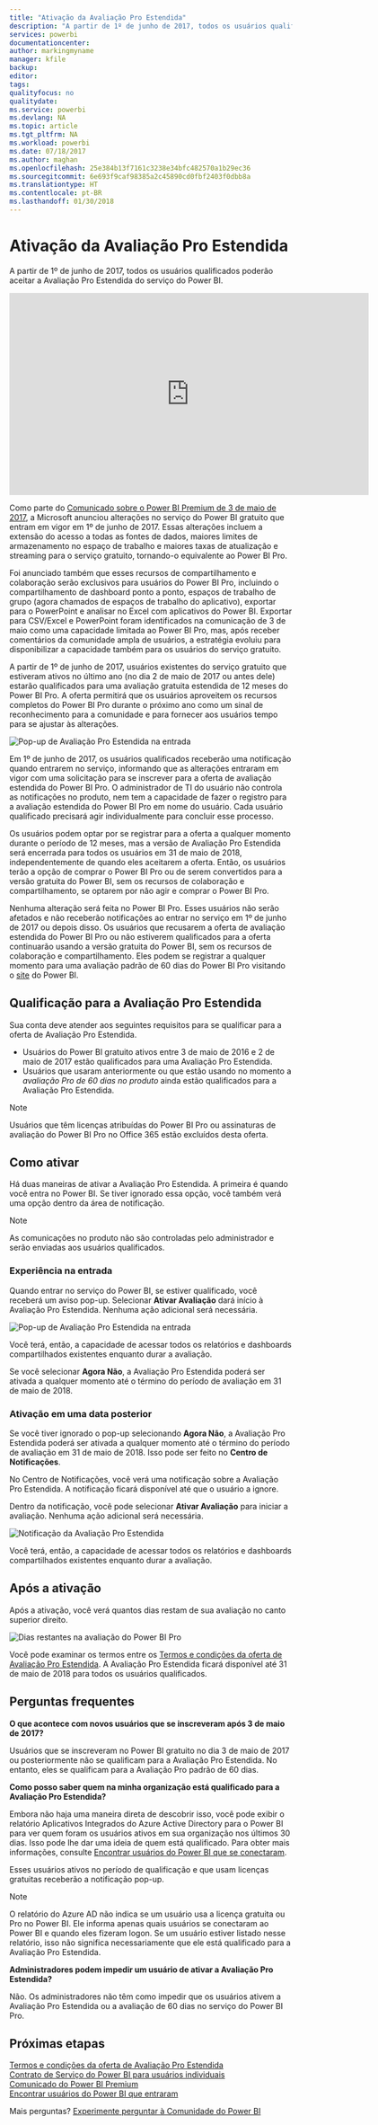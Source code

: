 ```yaml
---
title: "Ativação da Avaliação Pro Estendida"
description: "A partir de 1º de junho de 2017, todos os usuários qualificados poderão aceitar a Avaliação Pro Estendida do serviço do Power BI."
services: powerbi
documentationcenter: 
author: markingmyname
manager: kfile
backup: 
editor: 
tags: 
qualityfocus: no
qualitydate: 
ms.service: powerbi
ms.devlang: NA
ms.topic: article
ms.tgt_pltfrm: NA
ms.workload: powerbi
ms.date: 07/18/2017
ms.author: maghan
ms.openlocfilehash: 25e384b13f7161c3238e34bfc482570a1b29ec36
ms.sourcegitcommit: 6e693f9caf98385a2c45890cd0fbf2403f0dbb8a
ms.translationtype: HT
ms.contentlocale: pt-BR
ms.lasthandoff: 01/30/2018
---
```

# <a name="extended-pro-trial-activation"></a>Ativação da Avaliação Pro Estendida
A partir de 1º de junho de 2017, todos os usuários qualificados poderão aceitar a Avaliação Pro Estendida do serviço do Power BI.

<iframe width="640" height="360" src="https://www.youtube.com/embed/tPsNoPyY9aA?showinfo=0" frameborder="0" allowfullscreen></iframe>

Como parte do [Comunicado sobre o Power BI Premium de 3 de maio de 2017](https://powerbi.microsoft.com/blog/microsoft-accelerates-modern-bi-adoption-with-power-bi-premium/), a Microsoft anunciou alterações no serviço do Power BI gratuito que entram em vigor em 1º de junho de 2017. Essas alterações incluem a extensão do acesso a todas as fontes de dados, maiores limites de armazenamento no espaço de trabalho e maiores taxas de atualização e streaming para o serviço gratuito, tornando-o equivalente ao Power BI Pro.

Foi anunciado também que esses recursos de compartilhamento e colaboração serão exclusivos para usuários do Power BI Pro, incluindo o compartilhamento de dashboard ponto a ponto, espaços de trabalho de grupo (agora chamados de espaços de trabalho do aplicativo), exportar para o PowerPoint e analisar no Excel com aplicativos do Power BI. Exportar para CSV/Excel e PowerPoint foram identificados na comunicação de 3 de maio como uma capacidade limitada ao Power BI Pro, mas, após receber comentários da comunidade ampla de usuários, a estratégia evoluiu para disponibilizar a capacidade também para os usuários do serviço gratuito.

A partir de 1º de junho de 2017, usuários existentes do serviço gratuito que estiveram ativos no último ano (no dia 2 de maio de 2017 ou antes dele) estarão qualificados para uma avaliação gratuita estendida de 12 meses do Power BI Pro. A oferta permitirá que os usuários aproveitem os recursos completos do Power BI Pro durante o próximo ano como um sinal de reconhecimento para a comunidade e para fornecer aos usuários tempo para se ajustar às alterações.

![Pop-up de Avaliação Pro Estendida na entrada](media/service-extended-pro-trial/extended-pro-trial-activate-pop-up.png)

Em 1º de junho de 2017, os usuários qualificados receberão uma notificação quando entrarem no serviço, informando que as alterações entraram em vigor com uma solicitação para se inscrever para a oferta de avaliação estendida do Power BI Pro. O administrador de TI do usuário não controla as notificações no produto, nem tem a capacidade de fazer o registro para a avaliação estendida do Power BI Pro em nome do usuário. Cada usuário qualificado precisará agir individualmente para concluir esse processo.

Os usuários podem optar por se registrar para a oferta a qualquer momento durante o período de 12 meses, mas a versão de Avaliação Pro Estendida será encerrada para todos os usuários em 31 de maio de 2018, independentemente de quando eles aceitarem a oferta. Então, os usuários terão a opção de comprar o Power BI Pro ou de serem convertidos para a versão gratuita do Power BI, sem os recursos de colaboração e compartilhamento, se optarem por não agir e comprar o Power BI Pro.

Nenhuma alteração será feita no Power BI Pro. Esses usuários não serão afetados e não receberão notificações ao entrar no serviço em 1º de junho de 2017 ou depois disso. Os usuários que recusarem a oferta de avaliação estendida do Power BI Pro ou não estiverem qualificados para a oferta continuarão usando a versão gratuita do Power BI, sem os recursos de colaboração e compartilhamento. Eles podem se registrar a qualquer momento para uma avaliação padrão de 60 dias do Power BI Pro visitando o [site](https://powerbi.microsoft.com/get-started/) do Power BI.

## <a name="eligibility-for-extended-pro-trial"></a>Qualificação para a Avaliação Pro Estendida
Sua conta deve atender aos seguintes requisitos para se qualificar para a oferta de Avaliação Pro Estendida.

* Usuários do Power BI gratuito ativos entre 3 de maio de 2016 e 2 de maio de 2017 estão qualificados para uma Avaliação Pro Estendida.
* Usuários que usaram anteriormente ou que estão usando no momento a *avaliação Pro de 60 dias no produto* ainda estão qualificados para a Avaliação Pro Estendida.

> [!NOTE]
> Usuários que têm licenças atribuídas do Power BI Pro ou assinaturas de avaliação do Power BI Pro no Office 365 estão excluídos desta oferta.
> 
> 

## <a name="how-to-activate"></a>Como ativar
Há duas maneiras de ativar a Avaliação Pro Estendida. A primeira é quando você entra no Power BI. Se tiver ignorado essa opção, você também verá uma opção dentro da área de notificação.

> [!NOTE]
> As comunicações no produto não são controladas pelo administrador e serão enviadas aos usuários qualificados.
> 
> 

### <a name="experience-at-sign-in"></a>Experiência na entrada
Quando entrar no serviço do Power BI, se estiver qualificado, você receberá um aviso pop-up. Selecionar **Ativar Avaliação** dará início à Avaliação Pro Estendida. Nenhuma ação adicional será necessária.

![Pop-up de Avaliação Pro Estendida na entrada](media/service-extended-pro-trial/extended-pro-trial-pop-up.png)

Você terá, então, a capacidade de acessar todos os relatórios e dashboards compartilhados existentes enquanto durar a avaliação.

Se você selecionar **Agora Não**, a Avaliação Pro Estendida poderá ser ativada a qualquer momento até o término do período de avaliação em 31 de maio de 2018.

### <a name="activation-at-a-later-date"></a>Ativação em uma data posterior
Se você tiver ignorado o pop-up selecionando **Agora Não**, a Avaliação Pro Estendida poderá ser ativada a qualquer momento até o término do período de avaliação em 31 de maio de 2018. Isso pode ser feito no **Centro de Notificações**.

No Centro de Notificações, você verá uma notificação sobre a Avaliação Pro Estendida. A notificação ficará disponível até que o usuário a ignore.

Dentro da notificação, você pode selecionar **Ativar Avaliação** para iniciar a avaliação. Nenhuma ação adicional será necessária.

![Notificação da Avaliação Pro Estendida](media/service-extended-pro-trial/extended-pro-trial-notification.png)

Você terá, então, a capacidade de acessar todos os relatórios e dashboards compartilhados existentes enquanto durar a avaliação.

## <a name="after-activation"></a>Após a ativação
Após a ativação, você verá quantos dias restam de sua avaliação no canto superior direito.

![Dias restantes na avaliação do Power BI Pro](media/service-extended-pro-trial/powerbi-trial-days-left.png)

Você pode examinar os termos entre os [Termos e condições da oferta de Avaliação Pro Estendida](https://aka.ms/power-bi-trial). A Avaliação Pro Estendida ficará disponível até 31 de maio de 2018 para todos os usuários qualificados.

## <a name="frequently-asked-questions"></a>Perguntas frequentes
**O que acontece com novos usuários que se inscreveram após 3 de maio de 2017?**

Usuários que se inscreveram no Power BI gratuito no dia 3 de maio de 2017 ou posteriormente não se qualificam para a Avaliação Pro Estendida. No entanto, eles se qualificam para a Avaliação Pro padrão de 60 dias.

**Como posso saber quem na minha organização está qualificado para a Avaliação Pro Estendida?**

Embora não haja uma maneira direta de descobrir isso, você pode exibir o relatório Aplicativos Integrados do Azure Active Directory para o Power BI para ver quem foram os usuários ativos em sua organização nos últimos 30 dias. Isso pode lhe dar uma ideia de quem está qualificado. Para obter mais informações, consulte [Encontrar usuários do Power BI que se conectaram](service-admin-access-usage.md).

Esses usuários ativos no período de qualificação e que usam licenças gratuitas receberão a notificação pop-up. 

> [!NOTE]
> O relatório do Azure AD não indica se um usuário usa a licença gratuita ou Pro no Power BI. Ele informa apenas quais usuários se conectaram ao Power BI e quando eles fizeram logon. Se um usuário estiver listado nesse relatório, isso não significa necessariamente que ele está qualificado para a Avaliação Pro Estendida.
> 
> 

**Administradores podem impedir um usuário de ativar a Avaliação Pro Estendida?**

Não. Os administradores não têm como impedir que os usuários ativem a Avaliação Pro Estendida ou a avaliação de 60 dias no serviço do Power BI Pro.

## <a name="next-steps"></a>Próximas etapas
[Termos e condições da oferta de Avaliação Pro Estendida](https://aka.ms/power-bi-trial)  
[Contrato de Serviço do Power BI para usuários individuais](https://powerbi.microsoft.com/terms-of-service/)  
[Comunicado do Power BI Premium](https://aka.ms/pbipremium-announcement)  
[Encontrar usuários do Power BI que entraram](service-admin-access-usage.md)

Mais perguntas? [Experimente perguntar à Comunidade do Power BI](https://community.powerbi.com/)

